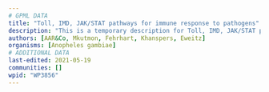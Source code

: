 ```yaml
---
# GPML DATA
title: "Toll, IMD, JAK/STAT pathways for immune response to pathogens"
description: "This is a temporary description for Toll, IMD, JAK/STAT pathways for immune response to pathogens"
authors: [AAR&Co, Mkutmon, Fehrhart, Khanspers, Eweitz]
organisms: [Anopheles gambiae]
# ADDITIONAL DATA
last-edited: 2021-05-19
communities: []
wpid: "WP3856"
---
```

